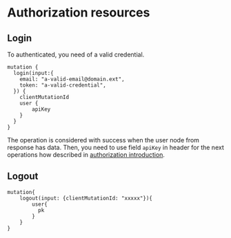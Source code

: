 # Authorization resources


## Login

To authenticated, you need of a valid credential.

```graphiql
mutation {
  login(input:{
    email: "a-valid-email@domain.ext",
    token: "a-valid-credential",
  }) {
    clientMutationId
    user {
        apiKey
    }
  }
}
```

The operation is considered with success when the user node from response has data. Then, you need to use field `apiKey` in header for the next operations how described in [authorization introduction](/introduction/authorization).


## Logout

```graphiql
mutation{
    logout(input: {clientMutationId: "xxxxx"}){
        user{
          pk
        }
    }
}
```
